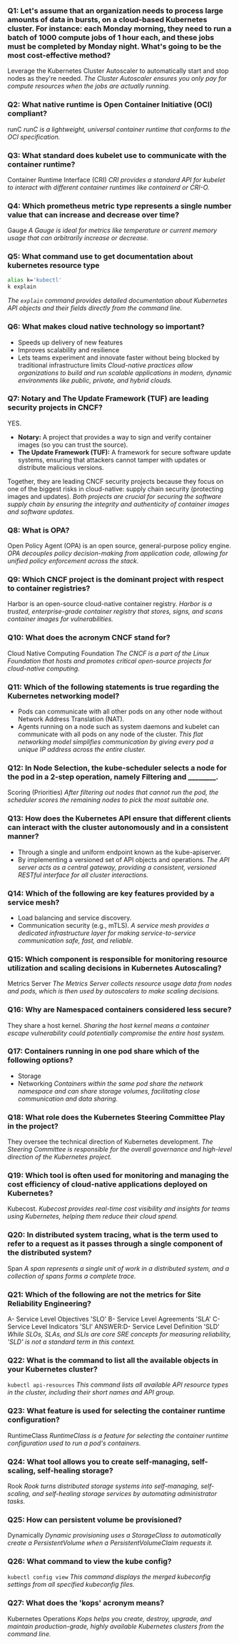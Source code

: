 ### Q1: Let's assume that an organization needs to process large amounts of data in bursts, on a cloud-based Kubernetes cluster. For instance: each Monday morning, they need to run a batch of 1000 compute jobs of 1 hour each, and these jobs must be completed by Monday night. What's going to be the most cost-effective method?
Leverage the Kubernetes Cluster Autoscaler to automatically start and stop nodes as they're needed.
*The Cluster Autoscaler ensures you only pay for compute resources when the jobs are actually running.*

### Q2: What native runtime is Open Container Initiative (OCI) compliant?
runC
*runC is a lightweight, universal container runtime that conforms to the OCI specification.*

### Q3: What standard does kubelet use to communicate with the container runtime?
Container Runtime Interface (CRI)
*CRI provides a standard API for kubelet to interact with different container runtimes like containerd or CRI-O.*

### Q4: Which prometheus metric type represents a single number value that can increase and decrease over time?
Gauge
*A Gauge is ideal for metrics like temperature or current memory usage that can arbitrarily increase or decrease.*

### Q5: What command use to get documentation about kubernetes resource type
```bash
alias k='kubectl'
k explain
```
*The `explain` command provides detailed documentation about Kubernetes API objects and their fields directly from the command line.*

### Q6: What makes cloud native technology so important?
- Speeds up delivery of new features
- Improves scalability and resilience
- Lets teams experiment and innovate faster without being blocked by traditional infrastructure limits
*Cloud-native practices allow organizations to build and run scalable applications in modern, dynamic environments like public, private, and hybrid clouds.*

### Q7: Notary and The Update Framework (TUF) are leading security projects in CNCF?
YES.
- **Notary:** A project that provides a way to sign and verify container images (so you can trust the source).
- **The Update Framework (TUF):** A framework for secure software update systems, ensuring that attackers cannot tamper with updates or distribute malicious versions.

Together, they are leading CNCF security projects because they focus on one of the biggest risks in cloud-native: supply chain security (protecting images and updates).
*Both projects are crucial for securing the software supply chain by ensuring the integrity and authenticity of container images and software updates.*

### Q8: What is OPA?
Open Policy Agent (OPA) is an open source, general-purpose policy engine.
*OPA decouples policy decision-making from application code, allowing for unified policy enforcement across the stack.*

### Q9: Which CNCF project is the dominant project with respect to container registries?
Harbor is an open-source cloud-native container registry.
*Harbor is a trusted, enterprise-grade container registry that stores, signs, and scans container images for vulnerabilities.*

### Q10: What does the acronym CNCF stand for?
Cloud Native Computing Foundation
*The CNCF is a part of the Linux Foundation that hosts and promotes critical open-source projects for cloud-native computing.*

### Q11: Which of the following statements is true regarding the Kubernetes networking model?
- Pods can communicate with all other pods on any other node without Network Address Translation (NAT).
- Agents running on a node such as system daemons and kubelet can communicate with all pods on any node of the cluster.
*This flat networking model simplifies communication by giving every pod a unique IP address across the entire cluster.*

### Q12: In Node Selection, the kube-scheduler selects a node for the pod in a 2-step operation, namely Filtering and ________.
Scoring (Priorities)
*After filtering out nodes that cannot run the pod, the scheduler scores the remaining nodes to pick the most suitable one.*

### Q13: How does the Kubernetes API ensure that different clients can interact with the cluster autonomously and in a consistent manner?
- Through a single and uniform endpoint known as the kube-apiserver.
- By implementing a versioned set of API objects and operations.
*The API server acts as a central gateway, providing a consistent, versioned RESTful interface for all cluster interactions.*

### Q14: Which of the following are key features provided by a service mesh?
- Load balancing and service discovery.
- Communication security (e.g., mTLS).
*A service mesh provides a dedicated infrastructure layer for making service-to-service communication safe, fast, and reliable.*

### Q15: Which component is responsible for monitoring resource utilization and scaling decisions in Kubernetes Autoscaling?
Metrics Server
*The Metrics Server collects resource usage data from nodes and pods, which is then used by autoscalers to make scaling decisions.*

### Q16: Why are Namespaced containers considered less secure?
They share a host kernel.
*Sharing the host kernel means a container escape vulnerability could potentially compromise the entire host system.*

### Q17: Containers running in one pod share which of the following options?
- Storage
- Networking
*Containers within the same pod share the network namespace and can share storage volumes, facilitating close communication and data sharing.*

### Q18: What role does the Kubernetes Steering Committee Play in the project?
They oversee the technical direction of Kubernetes development.
*The Steering Committee is responsible for the overall governance and high-level direction of the Kubernetes project.*

### Q19: Which tool is often used for monitoring and managing the cost efficiency of cloud-native applications deployed on Kubernetes?
Kubecost.
*Kubecost provides real-time cost visibility and insights for teams using Kubernetes, helping them reduce their cloud spend.*

### Q20: In distributed system tracing, what is the term used to refer to a request as it passes through a single component of the distributed system?
Span
*A span represents a single unit of work in a distributed system, and a collection of spans forms a complete trace.*

### Q21: Which of the following are not the metrics for Site Reliability Engineering?
A- Service Level Objectives 'SLO'
B- Service Level Agreements 'SLA'
C- Service Level Indicators 'SLI'
ANSWER:D- Service Level Definition 'SLD'
*While SLOs, SLAs, and SLIs are core SRE concepts for measuring reliability, 'SLD' is not a standard term in this context.*

### Q22: What is the command to list all the available objects in your Kubernetes cluster?
`kubectl api-resources`
*This command lists all available API resource types in the cluster, including their short names and API group.*

### Q23: What feature is used for selecting the container runtime configuration?
RuntimeClass
*RuntimeClass is a feature for selecting the container runtime configuration used to run a pod's containers.*

### Q24: What tool allows you to create self-managing, self-scaling, self-healing storage?
Rook
*Rook turns distributed storage systems into self-managing, self-scaling, and self-healing storage services by automating administrator tasks.*

### Q25: How can persistent volume be provisioned?
Dynamically
*Dynamic provisioning uses a StorageClass to automatically create a PersistentVolume when a PersistentVolumeClaim requests it.*

### Q26: What command to view the kube config?
`kubectl config view`
*This command displays the merged kubeconfig settings from all specified kubeconfig files.*

### Q27: What does the 'kops' acronym means?
Kubernetes Operations
*Kops helps you create, destroy, upgrade, and maintain production-grade, highly available Kubernetes clusters from the command line.*
